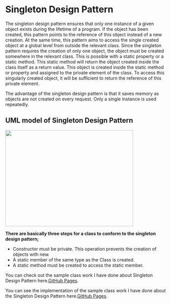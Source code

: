 # Singleton Design Pattern

The singleton design pattern ensures that only one instance of a given object exists during the lifetime of a program. If the object has been created, this pattern points to the reference of this object instead of a new creation. At the same time, this pattern aims to access the single created object at a global level from outside the relevant class. Since the singleton pattern requires the creation of only one object, the object must be created somewhere in the relevant class. This is possible with a static property or a static method. This static method will return the object created inside the class itself as a return value. This object is created inside the static method or property and assigned to the private element of the class. To access this singularly created object, it will be sufficient to return the reference of this private element.

The advantage of the singleton design pattern is that it saves memory as objects are not created on every request. Only a single instance is used repeatedly.


## UML model of Singleton Design Pattern

<img src="https://www.tutorialspoint.com/design_pattern/images/singleton_pattern_uml_diagram.jpg" width="400" height="300">

**There are basically three steps for a class to conform to the singleton design pattern;**
- Constructor must be private. This operation prevents the creation of objects with new.
- A static member of the same type as the Class is created.
- A static method must be created to access the static member.

You can check out the sample class work I have done about Singleton Design Pattern here.[GitHub Pages](https://github.com/oguzhanKomcu/Design_Patterns/blob/master/Creational_Patterns/Singleton_Design_Pattern1/LAB/MusicPlayer.cs).

You can see the implementation of the sample class work I have done about the Singleton Design Pattern here.[GitHub Pages](https://github.com/oguzhanKomcu/Design_Patterns/blob/master/Creational_Patterns/Singleton_Design_Pattern1/Program.cs).



